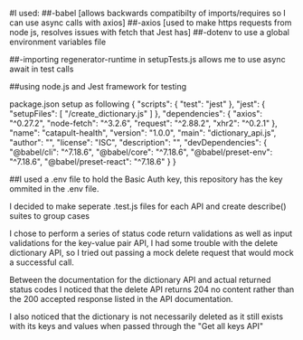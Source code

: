 #I used:
##-babel [allows backwards compatibilty of imports/requires so I can use async calls with axios]
##-axios [used to make https requests from node js, resolves issues with fetch that Jest has]
##-dotenv to use a global environment variables file

##-importing regenerator-runtime in setupTests.js allows me to use async await in test calls

##using node.js and Jest framework for testing

package.json setup as following
{
  "scripts": {
    "test": "jest"
  },
  "jest": {
    "setupFiles": [
      "<rootDir>/create_dictionary.js"
    ]
  },
  "dependencies": {
    "axios": "^0.27.2",
    "node-fetch": "^3.2.6",
    "request": "^2.88.2",
    "xhr2": "^0.2.1"
  },
  "name": "catapult-health",
  "version": "1.0.0",
  "main": "dictionary_api.js",
  "author": "",
  "license": "ISC",
  "description": "",
  "devDependencies": {
    "@babel/cli": "^7.18.6",
    "@babel/core": "^7.18.6",
    "@babel/preset-env": "^7.18.6",
    "@babel/preset-react": "^7.18.6"
  }
}


##I used a .env file to hold the Basic Auth key, this repository has the key ommited in the .env file.

I decided to make seperate .test.js files for each API and create describe() suites to group cases

I chose to perform a series of status code return validations as well as input validations for the key-value pair API,
I had some trouble with the delete dictionary API, so I tried out passing a mock delete request that would mock a successful call.

Between the documentation for the dictionary API and actual returned status codes I noticed that the
delete API returns 204 no content rather than the 200 accepted response listed in the API documentation.

I also noticed that the dictionary is not necessarily deleted as it still exists with its keys and values
when passed through the "Get all keys API"
